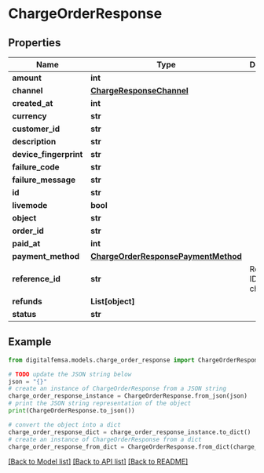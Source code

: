 # ChargeOrderResponse


## Properties

Name | Type | Description | Notes
------------ | ------------- | ------------- | -------------
**amount** | **int** |  | [optional] 
**channel** | [**ChargeResponseChannel**](ChargeResponseChannel.md) |  | [optional] 
**created_at** | **int** |  | [optional] 
**currency** | **str** |  | [optional] 
**customer_id** | **str** |  | [optional] 
**description** | **str** |  | [optional] 
**device_fingerprint** | **str** |  | [optional] 
**failure_code** | **str** |  | [optional] 
**failure_message** | **str** |  | [optional] 
**id** | **str** |  | [optional] 
**livemode** | **bool** |  | [optional] 
**object** | **str** |  | [optional] 
**order_id** | **str** |  | [optional] 
**paid_at** | **int** |  | [optional] 
**payment_method** | [**ChargeOrderResponsePaymentMethod**](ChargeOrderResponsePaymentMethod.md) |  | [optional] 
**reference_id** | **str** | Reference ID of the charge | [optional] 
**refunds** | **List[object]** |  | [optional] 
**status** | **str** |  | [optional] 

## Example

```python
from digitalfemsa.models.charge_order_response import ChargeOrderResponse

# TODO update the JSON string below
json = "{}"
# create an instance of ChargeOrderResponse from a JSON string
charge_order_response_instance = ChargeOrderResponse.from_json(json)
# print the JSON string representation of the object
print(ChargeOrderResponse.to_json())

# convert the object into a dict
charge_order_response_dict = charge_order_response_instance.to_dict()
# create an instance of ChargeOrderResponse from a dict
charge_order_response_from_dict = ChargeOrderResponse.from_dict(charge_order_response_dict)
```
[[Back to Model list]](../README.md#documentation-for-models) [[Back to API list]](../README.md#documentation-for-api-endpoints) [[Back to README]](../README.md)


